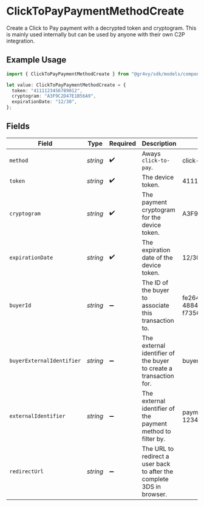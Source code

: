 # ClickToPayPaymentMethodCreate

Create a Click to Pay payment with a decrypted token and cryptogram. This
is mainly used internally but can be used by anyone with their own C2P
integration.

## Example Usage

```typescript
import { ClickToPayPaymentMethodCreate } from "@gr4vy/sdk/models/components";

let value: ClickToPayPaymentMethodCreate = {
  token: "4111123456789012",
  cryptogram: "A3F9C2D47E1B56A9",
  expirationDate: "12/30",
};
```

## Fields

| Field                                                                 | Type                                                                  | Required                                                              | Description                                                           | Example                                                               |
| --------------------------------------------------------------------- | --------------------------------------------------------------------- | --------------------------------------------------------------------- | --------------------------------------------------------------------- | --------------------------------------------------------------------- |
| `method`                                                              | *string*                                                              | :heavy_check_mark:                                                    | Aways `click-to-pay`.                                                 | click-to-pay                                                          |
| `token`                                                               | *string*                                                              | :heavy_check_mark:                                                    | The device token.                                                     | 4111123456789012                                                      |
| `cryptogram`                                                          | *string*                                                              | :heavy_check_mark:                                                    | The payment cryptogram for the device token.                          | A3F9C2D47E1B56A9                                                      |
| `expirationDate`                                                      | *string*                                                              | :heavy_check_mark:                                                    | The expiration date of the device token.                              | 12/30                                                                 |
| `buyerId`                                                             | *string*                                                              | :heavy_minus_sign:                                                    |  The ID of the buyer to associate this transaction to.                | fe26475d-ec3e-4884-9553-f7356683f7f9                                  |
| `buyerExternalIdentifier`                                             | *string*                                                              | :heavy_minus_sign:                                                    | The external identifier of the buyer to create a transaction for.     | buyer-12345                                                           |
| `externalIdentifier`                                                  | *string*                                                              | :heavy_minus_sign:                                                    | The external identifier of the payment method to filter by.           | payment-method-12345                                                  |
| `redirectUrl`                                                         | *string*                                                              | :heavy_minus_sign:                                                    | The URL to redirect a user back to after the complete 3DS in browser. |                                                                       |
